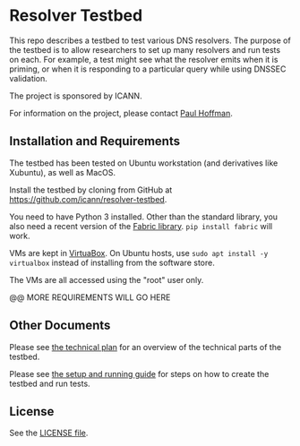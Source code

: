 # Resolver Testbed

This repo describes a testbed to test various DNS resolvers.
The purpose of the testbed is to allow researchers to set up many resolvers and run tests on each.
For example, a test might see what the resolver emits when it is priming, or when
it is responding to a particular query while using DNSSEC validation.

The project is sponsored by ICANN.

For information on the project, please contact [Paul Hoffman](mailto:paul.hoffman@icann.org).

## Installation and Requirements

The testbed has been tested on Ubuntu workstation (and derivatives like Xubuntu),
as well as MacOS.

Install the testbed by cloning from GitHub at <https://github.com/icann/resolver-testbed>.

You need to have Python 3 installed. Other than the standard library, you also need
a recent version of the [Fabric library](http://www.fabfile.org/). `pip install fabric` will work.

VMs are kept in [VirtuaBox](https://www.virtualbox.org/).
On Ubuntu hosts, use `sudo apt install -y virtualbox` instead of installing from the software store.

The VMs are all accessed using the "root" user only.

@@ MORE REQUIREMENTS WILL GO HERE

## Other Documents

Please see [the technical plan](file:technical-plan.md) for an overview of the technical parts of the testbed.

Please see [the setup and running guide](file:setup-and-running.md) for steps on how to create the testbed and run tests.

## License

See the [LICENSE file](file:LICENSE).

